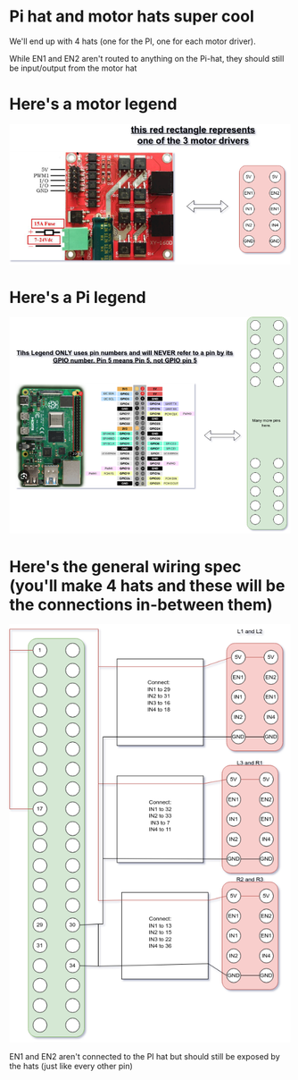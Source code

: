 # Pi hat and motor hats super cool

We'll end up with 4 hats (one for the PI, one for each motor driver).

While EN1 and EN2 aren't routed to anything on the Pi-hat, they should still be input/output from the motor hat

# Here's a motor legend
![legend for dc hat](../gh_misc/motor_legend.png)

# Here's a Pi legend
![legend for dc hat](../gh_misc/pi_legend.png)

# Here's the general wiring spec (you'll make 4 hats and these will be the connections in-between them)
![legend for dc hat](../gh_misc/spec.png)

EN1 and EN2 aren't connected to the PI hat but should still be exposed by the hats (just like every other pin)